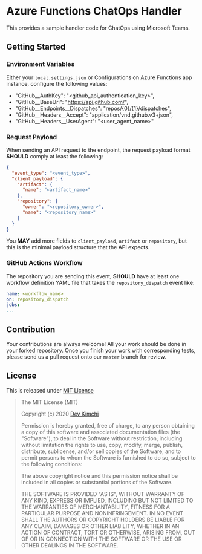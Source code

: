 # Azure Functions ChatOps Handler #

This provides a sample handler code for ChatOps using Microsoft Teams.


## Getting Started ##

### Environment Variables ###

Either your `local.settings.json` or Configurations on Azure Functions app instance, configure the following values:

* "GitHub__AuthKey": "<github_api_authentication_key>",
* "GitHub__BaseUri": "https://api.github.com/",
* "GitHub__Endpoints__Dispatches": "repos/{0}/{1}/dispatches",
* "GitHub__Headers__Accept": "application/vnd.github.v3+json",
* "GitHub__Headers__UserAgent": "<user_agent_name>"


### Request Payload ###

When sending an API request to the endpoint, the request payload format **SHOULD** comply at least the following:

```json
{
  "event_type": "<event_type>",
  "client_payload": {
    "artifact": {
      "name": "<artifact_name>"
    },
    "repository": {
      "owner": "<repository_owner>",
      "name": "<repository_name>"
    }
  }
}
```

You **MAY** add more fields to `client_payload`, `artifact` or `repository`, but this is the minimal payload structure that the API expects.


### GitHub Actions Workflow ###

The repository you are sending this event, **SHOULD** have at least one workflow definition YAML file that takes the `repository_dispatch` event like:

```yaml
name: <workflow_name>
on: repository_dispatch
jobs:
...
```


## Contribution ##

Your contributions are always welcome! All your work should be done in your forked repository. Once you finish your work with corresponding tests, please send us a pull request onto our `master` branch for review.


## License ##

This is released under [MIT License](http://opensource.org/licenses/MIT)

> The MIT License (MIT)
>
> Copyright (c) 2020 [Dev Kimchi](https://devkimchi.com)
> 
> Permission is hereby granted, free of charge, to any person obtaining a copy of this software and associated documentation files (the "Software"), to deal in the Software without restriction, including without limitation the rights to use, copy, modify, merge, publish, distribute, sublicense, and/or sell copies of the Software, and to permit persons to whom the Software is furnished to do so, subject to the following conditions:
> 
> The above copyright notice and this permission notice shall be included in all copies or substantial portions of the Software.
> 
> THE SOFTWARE IS PROVIDED "AS IS", WITHOUT WARRANTY OF ANY KIND, EXPRESS OR IMPLIED, INCLUDING BUT NOT LIMITED TO THE WARRANTIES OF MERCHANTABILITY, FITNESS FOR A PARTICULAR PURPOSE AND NONINFRINGEMENT. IN NO EVENT SHALL THE AUTHORS OR COPYRIGHT HOLDERS BE LIABLE FOR ANY CLAIM, DAMAGES OR OTHER LIABILITY, WHETHER IN AN ACTION OF CONTRACT, TORT OR OTHERWISE, ARISING FROM, OUT OF OR IN CONNECTION WITH THE SOFTWARE OR THE USE OR OTHER DEALINGS IN THE SOFTWARE.
